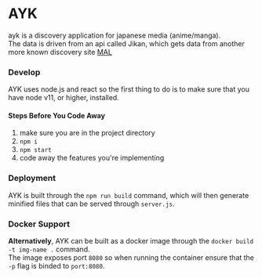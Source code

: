 # AYK
ayk is a discovery application for japanese media (anime/manga).  
The data is driven from an api called Jikan, which gets data from another more known discovery site [MAL](https://myanimelist.net/)

### Develop
AYK uses node.js and react so the first thing to do is to make sure that you have node v11, or higher, installed.

#### Steps Before You Code Away
1. make sure you are in the project directory 
2. ```npm i```
3. ```npm start``` 
4. code away the features you're implementing

### Deployment 
AYK is built through the ```npm run build``` command, which will then generate minified files that can be served through ```server.js```.  


### Docker Support
**Alternatively**, AYK can be built as a docker image through the ```docker build -t img-name .``` command.  
The image exposes port `8080` so when running the container ensure that the `-p` flag is binded to `port:8080`.